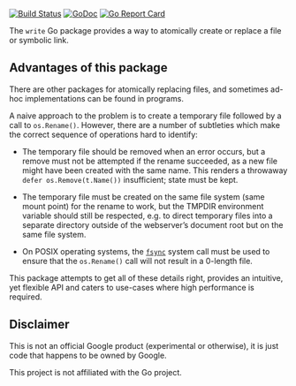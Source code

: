 [![Build Status](https://travis-ci.org/google/go-write.svg?branch=master)](https://travis-ci.org/google/go-write)
[![GoDoc](https://godoc.org/github.com/google/go-write?status.svg)](https://godoc.org/github.com/google/go-write)
[![Go Report Card](https://goreportcard.com/badge/github.com/google/go-write)](https://goreportcard.com/report/github.com/google/go-write)

The `write` Go package provides a way to atomically create or replace a file or
symbolic link.

## Advantages of this package

There are other packages for atomically replacing files, and sometimes ad-hoc
implementations can be found in programs.

A naive approach to the problem is to create a temporary file followed by a call
to `os.Rename()`. However, there are a number of subtleties which make the
correct sequence of operations hard to identify:

* The temporary file should be removed when an error occurs, but a remove must
  not be attempted if the rename succeeded, as a new file might have been
  created with the same name. This renders a throwaway `defer
  os.Remove(t.Name())` insufficient; state must be kept.

* The temporary file must be created on the same file system (same mount point)
  for the rename to work, but the TMPDIR environment variable should still be
  respected, e.g. to direct temporary files into a separate directory outside of
  the webserver’s document root but on the same file system.

* On POSIX operating systems, the
  [`fsync`](https://manpages.debian.org/stretch/manpages-dev/fsync.2) system
  call must be used to ensure that the `os.Rename()` call will not result in a
  0-length file.

This package attempts to get all of these details right, provides an intuitive,
yet flexible API and caters to use-cases where high performance is required.

## Disclaimer

This is not an official Google product (experimental or otherwise), it
is just code that happens to be owned by Google.

This project is not affiliated with the Go project.
